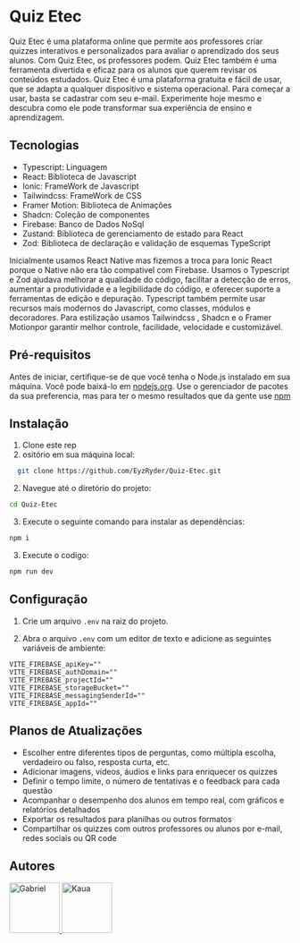 # Quiz Etec
Quiz Etec é uma plataforma online que permite aos professores criar quizzes interativos e personalizados para avaliar o aprendizado dos seus alunos. Com Quiz Etec, os professores podem.
Quiz Etec também é uma ferramenta divertida e eficaz para os alunos que querem revisar os conteúdos estudados.
Quiz Etec é uma plataforma gratuita e fácil de usar, que se adapta a qualquer dispositivo e sistema operacional. Para começar a usar, basta se cadastrar com seu e-mail. Experimente hoje mesmo e descubra como ele pode transformar sua experiência de ensino e aprendizagem.

## Tecnologias
- Typescript: Linguagem 
- React: Biblioteca de Javascript
- Ionic: FrameWork de Javascript
- Tailwindcss: FrameWork de CSS
- Framer Motion: Biblioteca de Animações
- Shadcn: Coleção de componentes 
- Firebase: Banco de Dados NoSql
- Zustand: Biblioteca de gerenciamento de estado para React
- Zod: Biblioteca de declaração e validação de esquemas TypeScript

Inicialmente usamos React Native mas fizemos a troca para Ionic React porque o Native não era tão compativel com Firebase. 
Usamos o Typescript e Zod ajudava melhorar a qualidade do código, facilitar a detecção de erros, aumentar a produtividade e a legibilidade do código, e oferecer suporte a ferramentas de edição e depuração. Typescript também permite usar recursos mais modernos do Javascript, como classes, módulos e decoradores.
Para estilização usamos Tailwindcss , Shadcn e o Framer Motionpor garantir melhor controle, facilidade, velocidade e customizável.

## Pré-requisitos

Antes de iniciar, certifique-se de que você tenha o Node.js instalado em sua máquina. Você pode baixá-lo em [nodejs.org](https://nodejs.org/).
Use o gerenciador de pacotes da sua preferencia, mas para ter o mesmo resultados que da gente use [npm](https://www.npmjs.com)

## Instalação
1. Clone este rep
2. ositório em sua máquina local:
```bash
  git clone https://github.com/EyzRyder/Quiz-Etec.git
```
2. Navegue até o diretório do projeto:
```bash
cd Quiz-Etec
```
3. Execute o seguinte comando para instalar as dependências:
```bash
npm i
```
3. Execute o codigo:

```bash
npm run dev
```

## Configuração
1. Crie um arquivo `.env` na raiz do projeto.

2. Abra o arquivo `.env` com um editor de texto e adicione as seguintes variáveis de ambiente:
```
VITE_FIREBASE_apiKey=""
VITE_FIREBASE_authDomain=""
VITE_FIREBASE_projectId=""
VITE_FIREBASE_storageBucket=""
VITE_FIREBASE_messagingSenderId=""
VITE_FIREBASE_appId=""
```
## Planos de Atualizações

- Escolher entre diferentes tipos de perguntas, como múltipla escolha, verdadeiro ou falso, resposta curta, etc.
- Adicionar imagens, vídeos, áudios e links para enriquecer os quizzes
- Definir o tempo limite, o número de tentativas e o feedback para cada questão
- Acompanhar o desempenho dos alunos em tempo real, com gráficos e relatórios detalhados
- Exportar os resultados para planilhas ou outros formatos
- Compartilhar os quizzes com outros professores ou alunos por e-mail, redes sociais ou QR code

## Autores
<a href="https://github.com/EyzRyder">
<img src="https://avatars.githubusercontent.com/u/85580011?v=4" alt="Gabriel" width="90" height="90"/>
</a>


<a href="https://github.com/Kc1t">
<img src="https://avatars.githubusercontent.com/u/98243777?v=4" alt="Kaua" width="90" height="90"/>
</a>


